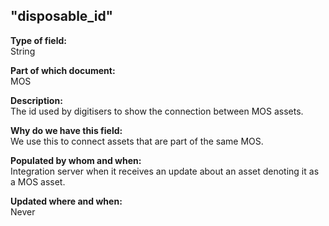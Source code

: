 ## "disposable_id"

**Type of field:**  
String  

**Part of which document:**  
MOS

**Description:**  
The id used by digitisers to show the connection between MOS assets.  

**Why do we have this field:**  
We use this to connect assets that are part of the same MOS.  

**Populated by whom and when:**  
Integration server when it receives an update about an asset denoting it as a MOS asset.   

**Updated where and when:**  
Never

